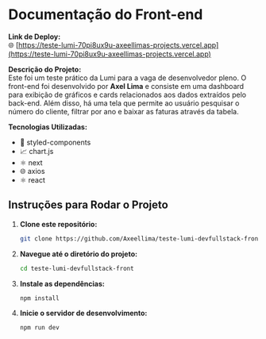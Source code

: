 # Documentação do Front-end

**Link de Deploy:**  
🌐 [https://teste-lumi-70pi8ux9u-axeellimas-projects.vercel.app](https://teste-lumi-70pi8ux9u-axeellimas-projects.vercel.app)

**Descrição do Projeto:**  
Este foi um teste prático da Lumi para a vaga de desenvolvedor pleno. O front-end foi desenvolvido por **Axel Lima** e consiste em uma dashboard para exibição de gráficos e cards relacionados aos dados extraídos pelo back-end. Além disso, há uma tela que permite ao usuário pesquisar o número do cliente, filtrar por ano e baixar as faturas através da tabela.

**Tecnologias Utilizadas:**

- 🎨 styled-components
- 📈 chart.js
- ⚛️ next
- 🌐 axios
- ⚛️ react

## Instruções para Rodar o Projeto

1. **Clone este repositório:**

   ```bash
   git clone https://github.com/Axeellima/teste-lumi-devfullstack-front
   ```

2. **Navegue até o diretório do projeto:**

   ```bash
   cd teste-lumi-devfullstack-front
   ```

3. **Instale as dependências:**

   ```bash
   npm install
   ```

4. **Inicie o servidor de desenvolvimento:**
   ```bash
   npm run dev
   ```
